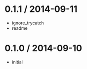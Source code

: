 
0.1.1 / 2014-09-11
==================

 * ignore_trycatch
 * readme

0.1.0 / 2014-09-10
==================

 * initial
